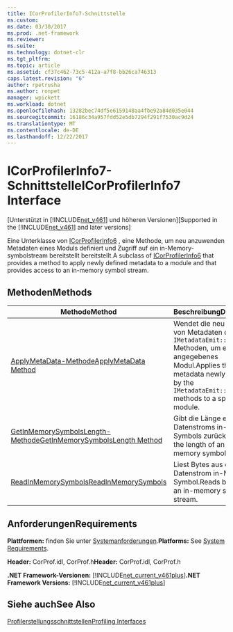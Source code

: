 ```yaml
---
title: ICorProfilerInfo7-Schnittstelle
ms.custom: 
ms.date: 03/30/2017
ms.prod: .net-framework
ms.reviewer: 
ms.suite: 
ms.technology: dotnet-clr
ms.tgt_pltfrm: 
ms.topic: article
ms.assetid: cf37c462-73c5-412a-a7f8-bb26ca746313
caps.latest.revision: "6"
author: rpetrusha
ms.author: ronpet
manager: wpickett
ms.workload: dotnet
ms.openlocfilehash: 13282bec74df5e6159148aa4fbe92a84d035e044
ms.sourcegitcommit: 16186c34a957fdd52e5db7294f291f7530ac9d24
ms.translationtype: MT
ms.contentlocale: de-DE
ms.lasthandoff: 12/22/2017
---
```

# <a name="icorprofilerinfo7-interface"></a><span data-ttu-id="4f7b6-102">ICorProfilerInfo7-Schnittstelle</span><span class="sxs-lookup"><span data-stu-id="4f7b6-102">ICorProfilerInfo7 Interface</span></span>
<span data-ttu-id="4f7b6-103">[Unterstützt in [!INCLUDE[net_v461](../../../../includes/net-v461-md.md)] und höheren Versionen]</span><span class="sxs-lookup"><span data-stu-id="4f7b6-103">[Supported in the [!INCLUDE[net_v461](../../../../includes/net-v461-md.md)] and later versions]</span></span>  
  
 <span data-ttu-id="4f7b6-104">Eine Unterklasse von [ICorProfilerInfo6](../../../../docs/framework/unmanaged-api/profiling/icorprofilerinfo6-interface.md) , eine Methode, um neu anzuwenden Metadaten eines Moduls definiert und Zugriff auf ein in-Memory-symbolstream bereitstellt bereitstellt.</span><span class="sxs-lookup"><span data-stu-id="4f7b6-104">A subclass of [ICorProfilerInfo6](../../../../docs/framework/unmanaged-api/profiling/icorprofilerinfo6-interface.md) that provides a method to apply newly defined metadata to a module and that provides access to an in-memory symbol stream.</span></span>  
  
## <a name="methods"></a><span data-ttu-id="4f7b6-105">Methoden</span><span class="sxs-lookup"><span data-stu-id="4f7b6-105">Methods</span></span>  
  
|<span data-ttu-id="4f7b6-106">Methode</span><span class="sxs-lookup"><span data-stu-id="4f7b6-106">Method</span></span>|<span data-ttu-id="4f7b6-107">Beschreibung</span><span class="sxs-lookup"><span data-stu-id="4f7b6-107">Description</span></span>|  
|------------|-----------------|  
|[<span data-ttu-id="4f7b6-108">ApplyMetaData-Methode</span><span class="sxs-lookup"><span data-stu-id="4f7b6-108">ApplyMetaData Method</span></span>](../../../../docs/framework/unmanaged-api/profiling/icorprofilerinfo7-applymetadata-method.md)|<span data-ttu-id="4f7b6-109">Wendet die neu definierte von Metadaten der `IMetadataEmit::Define*` Methoden, um ein angegebenes Modul.</span><span class="sxs-lookup"><span data-stu-id="4f7b6-109">Applies the metadata newly defined by the `IMetadataEmit::Define*` methods to a specified module.</span></span>|  
|[<span data-ttu-id="4f7b6-110">GetInMemorySymbolsLength-Methode</span><span class="sxs-lookup"><span data-stu-id="4f7b6-110">GetInMemorySymbolsLength Method</span></span>](../../../../docs/framework/unmanaged-api/profiling/icorprofilerinfo7-getinmemorysymbolslength-method.md)|<span data-ttu-id="4f7b6-111">Gibt die Länge eines Datenstroms in-Memory-Symbols zurück.</span><span class="sxs-lookup"><span data-stu-id="4f7b6-111">Returns the length of an in-memory symbol stream.</span></span>|  
|[<span data-ttu-id="4f7b6-112">ReadInMemorySymbols</span><span class="sxs-lookup"><span data-stu-id="4f7b6-112">ReadInMemorySymbols</span></span>](../../../../docs/framework/unmanaged-api/profiling/icorprofilerinfo7-readinmemorysymbols.md)|<span data-ttu-id="4f7b6-113">Liest Bytes aus einem Datenstrom in-Memory-Symbol.</span><span class="sxs-lookup"><span data-stu-id="4f7b6-113">Reads bytes from an in-memory symbol stream.</span></span>|  
  
## <a name="requirements"></a><span data-ttu-id="4f7b6-114">Anforderungen</span><span class="sxs-lookup"><span data-stu-id="4f7b6-114">Requirements</span></span>  
 <span data-ttu-id="4f7b6-115">**Plattformen:** finden Sie unter [Systemanforderungen](../../../../docs/framework/get-started/system-requirements.md).</span><span class="sxs-lookup"><span data-stu-id="4f7b6-115">**Platforms:** See [System Requirements](../../../../docs/framework/get-started/system-requirements.md).</span></span>  
  
 <span data-ttu-id="4f7b6-116">**Header:** CorProf.idl, CorProf.h</span><span class="sxs-lookup"><span data-stu-id="4f7b6-116">**Header:** CorProf.idl, CorProf.h</span></span>  
  
 <span data-ttu-id="4f7b6-117">**.NET Framework-Versionen:** [!INCLUDE[net_current_v461plus](../../../../includes/net-current-v461plus-md.md)]</span><span class="sxs-lookup"><span data-stu-id="4f7b6-117">**.NET Framework Versions:** [!INCLUDE[net_current_v461plus](../../../../includes/net-current-v461plus-md.md)]</span></span>  
  
## <a name="see-also"></a><span data-ttu-id="4f7b6-118">Siehe auch</span><span class="sxs-lookup"><span data-stu-id="4f7b6-118">See Also</span></span>  
 [<span data-ttu-id="4f7b6-119">Profilerstellungsschnittstellen</span><span class="sxs-lookup"><span data-stu-id="4f7b6-119">Profiling Interfaces</span></span>](../../../../docs/framework/unmanaged-api/profiling/profiling-interfaces.md)
